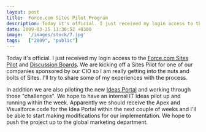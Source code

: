 ```yaml
---
layout: post
title:  Force.com Sites Pilot Program
description: Today it's official. I just received my login access to the Force.com Sites...
date: 2009-03-25 11:36:52 +0300
image:  '/images/stock/7.jpg'
tags:   ["2009", "public"]
---
```

<p>Today it's official. I just received my login access to the <a href="http://wiki.developerforce.com/index.php/SitesPilot:Sites_Pilot" target="_blank">Force.com Sites Pilot</a> and <a href="http://community.salesforce.com/sforce/board?board.id=pilotprogram" target="_blank">Discussion Boards</a>. We are kicking off a Sites Pilot for one of our companies sponsored by our CIO so I am really getting into the nuts and bolts of Sites. I'll try to share some of my experiences with the process.</p>
<p>In addition we are also piloting the new <a href="http://www.salesforce.com/products/ideas/" target="_blank">Ideas Portal</a> and working through those &quot;challenges&quot;. We hope to have an internal IT Ideas pilot up and running within the week. Apparently we should receive the Apex and Visualforce code for the Idea Portal within the next couple of weeks and I'll be able to start making modifications for our implementation. We hope to push the project up to the global marketing department.</p>

